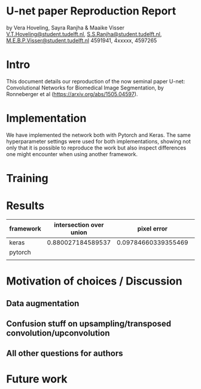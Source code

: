 # U-net paper Reproduction Report
by Vera Hoveling, Sayra Ranjha & Maaike Visser
V.T.Hoveling@student.tudelft.nl, S.S.Ranjha@student.tudelft.nl, M.E.B.P.Visser@student.tudelft.nl
4591941, 4xxxxx, 4597265

# Intro
This document details our reproduction of the now seminal paper U-net: Convolutional Networks for Biomedical Image Segmentation, by Ronneberger et al (https://arxiv.org/abs/1505.04597). 

# Implementation
We have implemented the network both with Pytorch and Keras. The same hyperparameter settings were used for both implementations, showing not only that it is possible to reproduce the work but also inspect differences one might encounter when using another framework.

# Training

# Results

| framework | intersection over union | pixel error         |   |   |
|-----------|-------------------------|---------------------|---|---|
| keras     | 0.880027184589537       | 0.09784660339355469 |   |   |
| pytorch   |                         |                     |   |   |
|           |                         |                     |   |   |

# Motivation of choices / Discussion

## Data augmentation
## Confusion stuff on upsampling/transposed convolution/upconvolution
## All other questions for authors

# Future work
